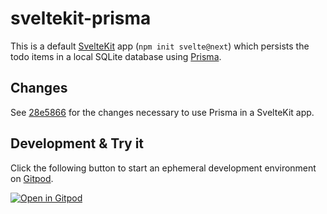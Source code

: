 # sveltekit-prisma

This is a default [SvelteKit](https://kit.svelte.dev/) app (`npm init svelte@next`) which persists the todo items in a local SQLite database using [Prisma](https://www.prisma.io/).

## Changes

See [28e5866](https://github.com/mikenikles/sveltekit-prisma/commit/28e586689f902b3eccb6acd780922b207edfaf40) for the changes necessary to use Prisma in a SvelteKit app.

## Development & Try it

Click the following button to start an ephemeral development environment on [Gitpod](https://www.gitpod.io/).

[![Open in Gitpod](https://gitpod.io/button/open-in-gitpod.svg)](https://gitpod.io/#https://github.com/mikenikles/sveltekit-prisma)
